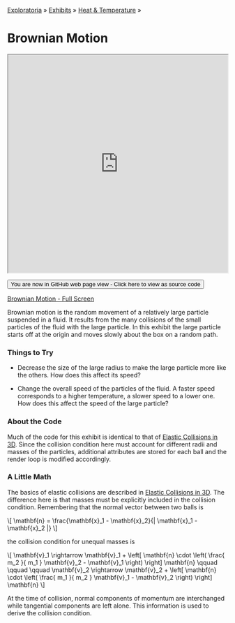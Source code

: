 [Exploratoria]( http://exploratoria.github.io ) &raquo; [Exhibits]( http://exploratoria.github.io/exhibits/ ) &raquo;
[Heat & Temperature]( http://exploratoria.github.io/exhibits/heat/ ) &raquo;

# Brownian Motion

<iframe src=https://exploratoria.github.io/lib/code-edit-view/code-edit-view.html#http://exploratoria.github.io/exhibits/heat/brownian-motion/brownian-motion.html width=100% height=500px></iframe>

<span style="display: none">_View as a web page to see the content of this iframe_</span>

<span style="display: none"> [You are now in GitHub source code view - Click here to view as a web page]( http://exploratoria.github.io/exhibits/heat/brownian-motion/index.html 'View file as a web page' ) </span>
<input type=button value="You are now in GitHub web page view - Click here to view as source code" onclick="window.location.href='https://github.com/exploratoria/exploratoria.github.io/tree/master/exhibits/heat/brownian-motion/'" />

[Brownian Motion - Full Screen](http://exploratoria.github.io/exhibits/heat/brownian-motion/brownian-motion.html)

Brownian motion is the random movement of a relatively large particle suspended in a fluid. It results from the many collisions of the small particles of the fluid with the large particle. In this exhibit the large particle starts off at the origin and moves slowly about the box on a random path.

### Things to Try

* Decrease the size of the large radius to make the large particle more like the others. How does this affect its speed?

* Change the overall speed of the particles of the fluid. A faster speed corresponds to a higher temperature, a slower speed to a lower one. How does this affect the speed of the large particle?
 
### About the Code

Much of the code for this exhibit is identical to that of [Elastic Collisions in 3D](http://exploratoria.github.io/exhibits/mechanics/elastic-collisions-in-3d/). Since the collision condition here must account for different radii and masses of the particles, additional attributes are stored for each ball and the render loop is modified accordingly.

### A Little Math

The basics of elastic collisions are described in [Elastic Collisions in 3D](http://exploratoria.github.io/exhibits/mechanics/elastic-collisions-in-3d/). The difference here is that masses must be explicitly included in the collision condition. Remembering that the normal vector between two balls is

\\[ \mathbf{n} = \frac{\mathbf{x}\_1 - \mathbf{x}\_2}{| \mathbf{x}\_1 - \mathbf{x}\_2 |} \\]

the collision condition for unequal masses is

\\[ \mathbf{v}\_1 \rightarrow \mathbf{v}\_1 + \left[ \mathbf{n} \cdot \left(
  \frac{ m\_2 }{ m\_1 } \mathbf{v}\_2 - \mathbf{v}\_1 \right) \right] \mathbf{n}
  \qquad \qquad \qquad
  \mathbf{v}\_2 \rightarrow \mathbf{v}\_2 + \left[ \mathbf{n} \cdot \left(
  \frac{ m\_1 }{ m\_2 } \mathbf{v}\_1 - \mathbf{v}\_2 \right) \right] \mathbf{n} \\]

At the time of collision, normal components of momentum are interchanged while tangential components are left alone. This information is used to derive the collision condition.
